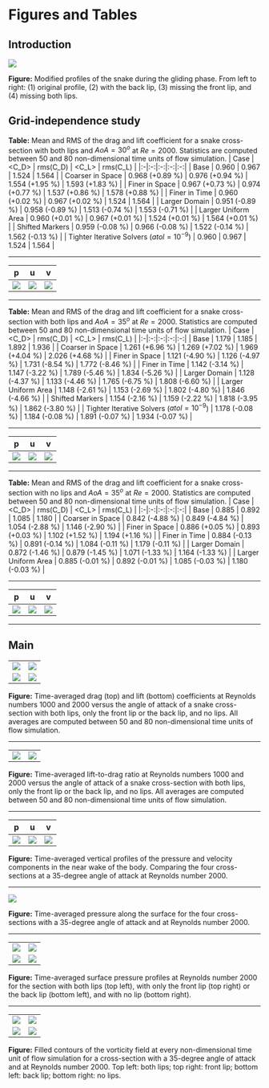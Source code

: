 # Figures and Tables

## Introduction

![](data/figures/modified_sections_aoa35.png)

**Figure:** Modified profiles of the snake during the gliding phase. From left to right: (1) original profile, (2) with the back lip, (3) missing the front lip, and (4) missing both lips.

## Grid-independence study

**Table:** Mean and RMS of the drag and lift coefficient for a snake cross-section with both lips and $AoA = 30^o$ at $Re = 2000$. Statistics are computed between 50 and 80 non-dimensional time units of flow simulation.
| Case | <C_D> | rms(C_D) | <C_L> | rms(C_L) |
|:-|:-:|:-:|:-:|:-:|
| Base | 0.960 | 0.967 | 1.524 | 1.564 |
| Coarser in Space | 0.968 (+0.89 %) | 0.976 (+0.94 %) | 1.554 (+1.95 %) | 1.593 (+1.83 %) |
| Finer in Space | 0.967 (+0.73 %) | 0.974 (+0.77 %) | 1.537 (+0.86 %) | 1.578 (+0.88 %) |
| Finer in Time | 0.960 (+0.02 %) | 0.967 (+0.02 %) | 1.524 | 1.564 |
| Larger Domain | 0.951 (-0.89 %) | 0.958 (-0.89 %) | 1.513 (-0.74 %) | 1.553 (-0.71 %) |
| Larger Uniform Area | 0.960 (+0.01 %) | 0.967 (+0.01 %) | 1.524 (+0.01 %) | 1.564 (+0.01 %) |
| Shifted Markers | 0.959 (-0.08 %) | 0.966 (-0.08 %) | 1.522 (-0.14 %) | 1.562 (-0.13 %) |
| Tighter Iterative Solvers ($atol = 10^{-9}$) | 0.960 | 0.967 | 1.524 | 1.564 |

---

| p | u | v |
|:-:|:-:|:-:|
| ![](runs/independence/2k30/figures/p_profiles_compare_dx_dt.png) | ![](runs/independence/2k30/figures/u_profiles_compare_dx_dt.png) | ![](runs/independence/2k30/figures/v_profiles_compare_dx_dt.png) |

---

**Table:** Mean and RMS of the drag and lift coefficient for a snake cross-section with both lips and $AoA = 35^o$ at $Re = 2000$. Statistics are computed between 50 and 80 non-dimensional time units of flow simulation.
| Case | <C_D> | rms(C_D) | <C_L> | rms(C_L) |
|:-|:-:|:-:|:-:|:-:|
| Base | 1.179 | 1.185 | 1.892 | 1.936 |
| Coarser in Space | 1.261 (+6.96 %) | 1.269 (+7.02 %) | 1.969 (+4.04 %) | 2.026 (+4.68 %) |
| Finer in Space | 1.121 (-4.90 %) | 1.126 (-4.97 %) | 1.731 (-8.54 %) | 1.772 (-8.46 %) |
| Finer in Time | 1.142 (-3.14 %) | 1.147 (-3.22 %) | 1.789 (-5.46 %) | 1.834 (-5.26 %) |
| Larger Domain | 1.128 (-4.37 %) | 1.133 (-4.46 %) | 1.765 (-6.75 %) | 1.808 (-6.60 %) |
| Larger Uniform Area | 1.148 (-2.61 %) | 1.153 (-2.69 %) | 1.802 (-4.80 %) | 1.846 (-4.66 %) |
| Shifted Markers | 1.154 (-2.16 %) | 1.159 (-2.22 %) | 1.818 (-3.95 %) | 1.862 (-3.80 %) |
| Tighter Iterative Solvers ($atol = 10^{-9}$) | 1.178 (-0.08 %) | 1.184 (-0.08 %) | 1.891 (-0.07 %) | 1.934 (-0.07 %) |

---

| p | u | v |
|:-:|:-:|:-:|
| ![](runs/independence/2k35/figures/p_profiles_compare_dx_dt.png) | ![](runs/independence/2k35/figures/u_profiles_compare_dx_dt.png) | ![](runs/independence/2k35/figures/v_profiles_compare_dx_dt.png) |

---

**Table:** Mean and RMS of the drag and lift coefficient for a snake cross-section with no lips and $AoA = 35^o$ at $Re = 2000$. Statistics are computed between 50 and 80 non-dimensional time units of flow simulation.
| Case | <C_D> | rms(C_D) | <C_L> | rms(C_L) |
|:-|:-:|:-:|:-:|:-:|
| Base | 0.885 | 0.892 | 1.085 | 1.180 |
| Coarser in Space | 0.842 (-4.88 %) | 0.849 (-4.84 %) | 1.054 (-2.88 %) | 1.146 (-2.90 %) |
| Finer in Space | 0.886 (+0.05 %) | 0.893 (+0.03 %) | 1.102 (+1.52 %) | 1.194 (+1.16 %) |
| Finer in Time | 0.884 (-0.13 %) | 0.891 (-0.14 %) | 1.084 (-0.11 %) | 1.179 (-0.11 %) |
| Larger Domain | 0.872 (-1.46 %) | 0.879 (-1.45 %) | 1.071 (-1.33 %) | 1.164 (-1.33 %) |
| Larger Uniform Area | 0.885 (-0.01 %) | 0.892 (-0.01 %) | 1.085 (-0.03 %) | 1.180 (-0.03 %) |

---

| p | u | v |
|:-:|:-:|:-:|
| ![](runs/independence/2k35-nolips/figures/p_profiles_compare_dx_dt.png) | ![](runs/independence/2k35-nolips/figures/u_profiles_compare_dx_dt.png) | ![](runs/independence/2k35-nolips/figures/v_profiles_compare_dx_dt.png) |

---

## Main

|  |  |
|:-:|:-:|
| ![](runs/Re1000/figures/avg_drag_coefficients_vs_aoa.png) | ![](runs/Re2000/figures/avg_drag_coefficients_vs_aoa.png) |
| ![](runs/Re1000/figures/avg_lift_coefficients_vs_aoa.png) | ![](runs/Re2000/figures/avg_lift_coefficients_vs_aoa.png) |

**Figure:** Time-averaged drag (top) and lift (bottom) coefficients at Reynolds numbers $1000$ and $2000$ versus the angle of attack of a snake cross-section with both lips, only the front lip or the back lip, and no lips. All averages are computed between 50 and 80 non-dimensional time units of flow simulation.

---

|  |  |
|:-:|:-:|
| ![](runs/Re1000/figures/avg_lift_drag_ratio_vs_aoa.png) | ![](runs/Re2000/figures/avg_lift_drag_ratio_vs_aoa.png) |

**Figure:** Time-averaged lift-to-drag ratio at Reynolds numbers $1000$ and $2000$ versus the angle of attack of a snake cross-section with both lips, only the front lip or the back lip, and no lips. All averages are computed between 50 and 80 non-dimensional time units of flow simulation.

---

| p | u | v |
|:-:|:-:|:-:|
| ![](runs/Re2000/figures/p_profiles_2k35.png) | ![](runs/Re2000/figures/u_profiles_2k35.png) | ![](runs/Re2000/figures/v_profiles_2k35.png) |

**Figure:** Time-averaged vertical profiles of the pressure and velocity components in the near wake of the body. Comparing the four cross-sections at a 35-degree angle of attack at Reynolds number 2000.

---

![](runs/Re2000/figures/surface_pressure_2k35.png)

**Figure:** Time-averaged pressure along the surface for the four cross-sections with a 35-degree angle of attack and at Reynolds number 2000.

---

|  |  |
|:-:|:-:|
| ![](runs/Re2000/both_lips/figures/surface_pressure.png) | ![](runs/Re2000/front_lip/figures/surface_pressure.png) |
| ![](runs/Re2000/back_lip/figures/surface_pressure.png) | ![](runs/Re2000/no_lips/figures/surface_pressure.png) |

**Figure:** Time-averaged surface pressure profiles at Reynolds number 2000 for the section with both lips (top left), with only the front lip (top right) or the back lip (bottom left), and with no lip (bottom right).

---

|  |  |
|:-:|:-:|
| ![](runs/Re2000/both_lips/2k35/figures/vorticity.gif) | ![](runs/Re2000/front_lip/2k35/figures/vorticity.gif) |
| ![](runs/Re2000/back_lip/2k35/figures/vorticity.gif) | ![](runs/Re2000/no_lips/2k35/figures/vorticity.gif) |

**Figure:** Filled contours of the vorticity field at every non-dimensional time unit of flow simulation for a cross-section with a 35-degree angle of attack and at Reynolds number 2000. Top left: both lips; top right: front lip; bottom left: back lip; bottom right: no lips.
